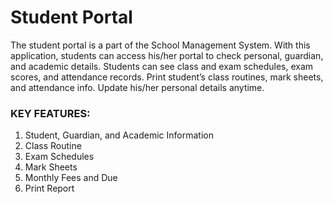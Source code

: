 # Student Portal

The student portal is a part of the School Management System. With this application, students can access his/her portal to check personal, guardian, and academic details. Students can see class and exam schedules, exam scores, and attendance records. Print student’s class routines, mark sheets, and attendance info. Update his/her personal details anytime.

### KEY FEATURES:
1. Student, Guardian, and Academic Information
2. Class Routine
3. Exam Schedules
4. Mark Sheets
5. Monthly Fees and Due
6. Print Report
